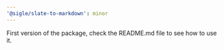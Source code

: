 ```yaml
---
'@sigle/slate-to-markdown': minor
---
```


First version of the package, check the README.md file to see how to use it.
